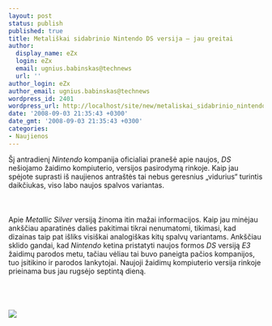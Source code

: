 ```yaml
---
layout: post
status: publish
published: true
title: Metališkai sidabrinio Nintendo DS versija – jau greitai
author:
  display_name: eZx
  login: eZx
  email: ugnius.babinskas@technews
  url: ''
author_login: eZx
author_email: ugnius.babinskas@technews
wordpress_id: 2401
wordpress_url: http://localhost/site/new/metaliskai_sidabrinio_nintendo_ds_versija_-_jau_greitai/
date: '2008-09-03 21:35:43 +0300'
date_gmt: '2008-09-03 21:35:43 +0300'
categories:
- Naujienos
---
```

<p>Šį antradienį <i>Nintendo</i> kompanija oficialiai pranešė apie naujos, <i>DS</i> nešiojamo žaidimo kompiuterio, versijos pasirodymą rinkoje. Kaip jau spėjote suprasti iš naujienos antraštės tai nebus geresnius „vidurius“ turintis daikčiukas, viso labo naujos spalvos variantas.<br />
<br><br />
<br>Apie <i>Metallic Silver</i> versiją žinoma itin mažai informacijos. Kaip jau minėjau ankščiau aparatinės dalies pakitimai tikrai nenumatomi, tikimasi, kad dizainas taip pat išliks visiškai analogiškas kitų spalvų variantams. Ankščiau sklido gandai, kad <i>Nintendo</i> ketina pristatyti naujos formos <i>DS</i> versiją <i>E3</i> žaidimų parodos metu, tačiau vėliau tai buvo paneigta pačios kompanijos, tuo įsitikino ir parodos lankytojai. Naujoji žaidimų kompiuterio versija rinkoje prieinama bus jau rugsėjo septintą dieną.<br />
<br><br />
<br><br><img src="http://www.technews.lt/upl/Failai/Nintendo_DS_Mettalic_Silver.jpg"><br><br />
<br><br />
<br><br />
<br></p>
